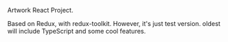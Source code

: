 Artwork React Project.

Based on Redux, with redux-toolkit. 
However, it's just test version. oldest will include TypeScript and some cool features.